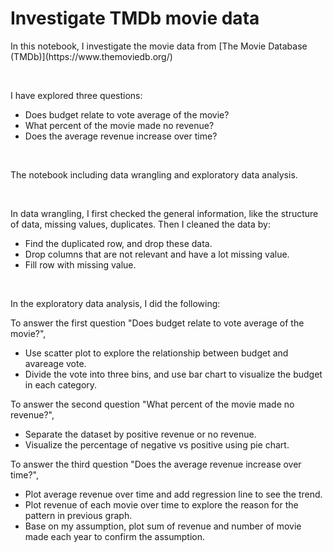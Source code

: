 # Investigate TMDb movie data 

<p>
  In this notebook, I investigate the movie data from [The Movie Database (TMDb)](https://www.themoviedb.org/)
</p>
<br/>

<p>
  I have explored three questions:
  <ul>
    <li> Does budget relate to vote average of the movie? </li>
    <li> What percent of the movie made no revenue? </li>
    <li> Does the average revenue increase over time? </li>
  </ul>

</p>

<br/>
<p>
  The notebook including data wrangling and exploratory data analysis.
</p>


<br/>

<p> 
In data wrangling, I first checked the general information, like the structure of data, missing values, duplicates. Then I cleaned the data by:
  <ul>
    <li> Find the duplicated row, and drop these data. </li>
    <li> Drop columns that are not relevant and have a lot missing value.</li>
    <li> Fill row with missing value. </li>
  </ul>

  
</p>

<br/>

<p>
In the exploratory data analysis, I did the following:

To answer the first question "Does budget relate to vote average of the movie?",
  <ul>
    <li> Use scatter plot to explore the relationship between budget and avareage vote. </li>
    <li> Divide the vote into three bins, and use bar chart to visualize the budget in each category. </li>
  </ul>


To answer the second question "What percent of the movie made no revenue?",
  <ul>
    <li> Separate the dataset by positive revenue or no revenue. </li>
    <li> Visualize the percentage of negative vs positive using pie chart.</li>
  </ul>
  
To answer the third question "Does the average revenue increase over time?",
  <ul>
    <li> Plot average revenue over time and add regression line to see the trend. </li>
    <li> Plot revenue of each movie over time to explore the reason for the pattern in previous graph. </li>
    <li> Base on my assumption, plot sum of revenue and number of movie made each year to confirm the assumption. </li>
  </ul>

</p>



